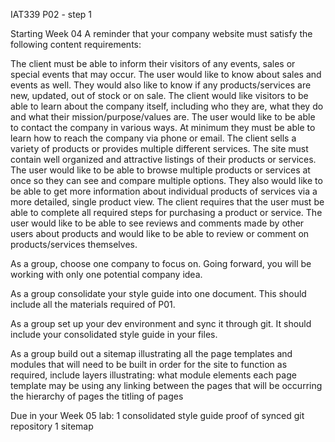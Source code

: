 IAT339 P02 - step 1

Starting Week 04
A reminder that your company website must satisfy the following content requirements:

The client must be able to inform their visitors of any events, sales or special events that may occur. The user would like to know about sales and events as well.
They would also like to know if any products/services are new, updated, out of stock or on sale.
The client would like visitors to be able to learn about the company itself, including who they are, what they do and what their mission/purpose/values are.
The user would like to be able to contact the company in various ways. At minimum they must be able to learn how to reach the company via phone or email.
The client sells a variety of products or provides multiple different services. The site must contain well organized and attractive listings of their products or services.
The user would like to be able to browse multiple products or services at once so they can see and compare multiple options. They also would like to be able to get more information about individual products of services via a more detailed, single product view.
The client requires that the user must be able to complete all required steps for purchasing a product or service. 
The user would like to be able to see reviews and comments made by other users about products and would like to be able to review or comment on products/services themselves.
 

As a group, choose one company to focus on. Going forward, you will be working with only one potential company idea.

As a group consolidate your style guide into one document. This should include all the materials required of P01.

As a group set up your dev environment and sync it through git. It should include your consolidated style guide in your files.

As a group build out a sitemap illustrating all the page templates and modules that will need to be built in order for the site to function as required, include layers illustrating:
what module elements each page template may be using
any linking between the pages that will be occurring
the hierarchy of pages
the titling of pages
 

Due in your Week 05 lab:
1 consolidated style guide
proof of synced git repository
1 sitemap